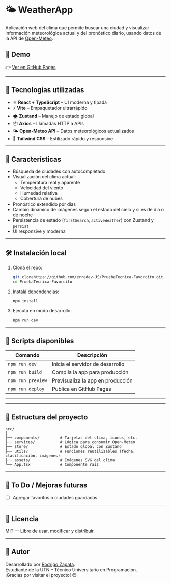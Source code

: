
# 🌤️ WeatherApp

Aplicación web del clima que permite buscar una ciudad y visualizar información meteorológica actual y del pronóstico diario, usando datos de la API de [Open-Meteo](https://open-meteo.com/).

## 🚀 Demo

👉 [Ver en GitHub Pages](https://erredev-js.github.io/PruebaTecnica-Favorcito/)  

---

## 🧠 Tecnologías utilizadas

- ⚛️ **React + TypeScript** – UI moderna y tipada
- ⚡ **Vite** – Empaquetador ultrarrápido
- 🌪️ **Zustand** – Manejo de estado global
- 📦 **Axios** – Llamadas HTTP a APIs
- 🌤️ **Open-Meteo API** – Datos meteorológicos actualizados
- 🎨 **Tailwind CSS** – Estilizado rápido y responsive

---

## 📸 Características

- Búsqueda de ciudades con autocompletado
- Visualización del clima actual:
  - Temperatura real y aparente
  - Velocidad del viento
  - Humedad relativa
  - Cobertura de nubes
- Pronóstico extendido por días
- Cambio dinámico de imágenes según el estado del cielo y si es de día o de noche
- Persistencia de estado (`firstSearch`, `activeWeather`) con Zustand y `persist`
- UI responsive y moderna

---

## 🛠️ Instalación local

1. Cloná el repo:

   ```bash
   git clonehttps://github.com/erredev-JS/PruebaTecnica-Favorcito.git
   cd PruebaTecnica-Favorcito
   ```

2. Instalá dependencias:

   ```bash
   npm install
   ```

3. Ejecutá en modo desarrollo:

   ```bash
   npm run dev
   ```

---

## 🧾 Scripts disponibles

| Comando         | Descripción                          |
|-----------------|--------------------------------------|
| `npm run dev`   | Inicia el servidor de desarrollo     |
| `npm run build` | Compila la app para producción       |
| `npm run preview` | Previsualiza la app en producción |
| `npm run deploy`| Publica en GitHub Pages              |

---


---

## 📁 Estructura del proyecto

```
src/
│
├── components/         # Tarjetas del clima, íconos, etc.
├── services/           # Lógica para consumir Open-Meteo
├── store/              # Estado global con Zustand
├── utils/              # Funciones reutilizables (fecha, clasificación, imágenes)
├── assets/             # Imágenes SVG del clima
└── App.tsx             # Componente raíz
```

---

## 📌 To Do / Mejoras futuras


- [ ] Agregar favoritos o ciudades guardadas


---

## 📄 Licencia

MIT — Libre de usar, modificar y distribuir.

---

## 🙌 Autor

Desarrollado por [Rodrigo Zapata](https://github.com/rodrigozapata).  
Estudiante de la UTN – Técnico Universitario en Programación.  
¡Gracias por visitar el proyecto! 😊